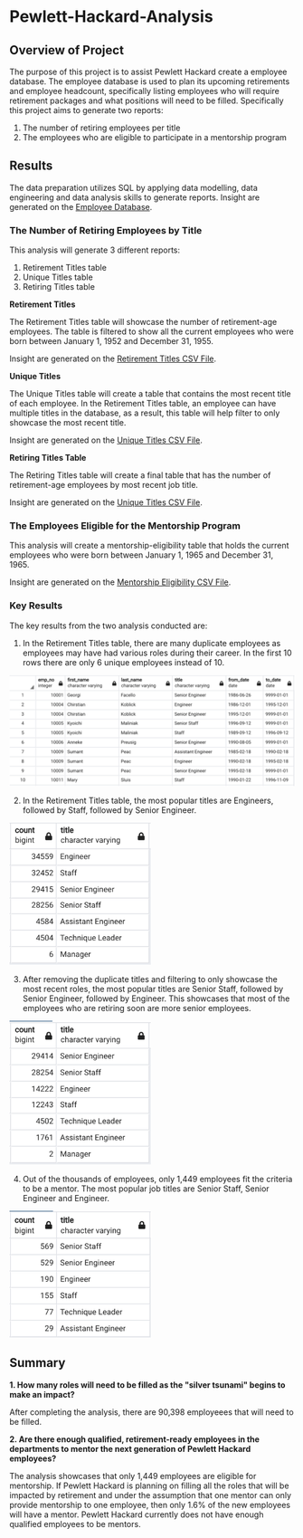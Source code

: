 # Pewlett-Hackard-Analysis

## Overview of Project

The purpose of this project is to assist Pewlett Hackard create a employee database. The employee database is used to plan its upcoming retirements and employee headcount, specifically listing employees who will require retirement packages and what positions will need to be filled. Specifically this project aims to generate two reports:

1. The number of retiring employees per title
2. The employees who are eligible to participate in a mentorship program

## Results

The data preparation utilizes SQL by applying data modelling, data engineering and data analysis skills to generate reports. Insight are generated on the <a href="../Queries/Employee_Database_challenge.sql">Employee Database</a>. 

### The Number of Retiring Employees by Title

This analysis will generate 3 different reports:

1. Retirement Titles table
2. Unique Titles table
3. Retiring Titles table

**Retirement Titles**

The Retirement Titles table will showcase the number of retirement-age employees. The table is filtered to show all the current employees who were born between January 1, 1952 and December 31, 1955. 

Insight are generated on the <a href="../Data/retirement_titles.csv">Retirement Titles CSV File</a>.

**Unique Titles**

The Unique Titles table will create a table that contains the most recent title of each employee. In the Retirement Titles table, an employee can have multiple titles in the database, as a result, this table will help filter to only showcase the most recent title. 

Insight are generated on the <a href="../Data/unique_titles.csv">Unique Titles CSV File</a>.

**Retiring Titles Table**

The Retiring Titles table will create a final table that has the number of retirement-age employees by most recent job title.

Insight are generated on the <a href="../Data/retiring_titles.csv">Unique Titles CSV File</a>.

### The Employees Eligible for the Mentorship Program

This analysis will create a mentorship-eligibility table that holds the current employees who were born between January 1, 1965 and December 31, 1965.

Insight are generated on the <a href="../Data/mentorship_eligibility.csv">Mentorship Eligibility CSV File</a>.

### Key Results ###

The key results from the two analysis conducted are: 

1. In the Retirement Titles table, there are many duplicate employees as employees may have had various roles during their career. In the first 10 rows there are only 6 unique employees instead of 10. 

<img src="Analysis/retirement_titles.png" width="700">

2. In the Retirement Titles table, the most popular titles are Engineers, followed by Staff, followed by Senior Engineer.

<img src="Analysis/retirement_titles_count.png" width="250">

3. After removing the duplicate titles and filtering to only showcase the most recent roles, the most popular titles are Senior Staff, followed by Senior Engineer, followed by Engineer. This showcases that most of the employees who are retiring soon are more senior employees. 

<img src="Analysis/retiring_titles.png" width="250">

4. Out of the thousands of employees, only 1,449 employees fit the criteria to be a mentor. The most popular job titles are Senior Staff, Senior Engineer and Engineer.

<img src="Analysis/mentorship_eligibilty.png" width="250">

## Summary

**1. How many roles will need to be filled as the "silver tsunami" begins to make an impact?**

After completing the analysis, there are 90,398 employeees that will need to be filled. 

**2. Are there enough qualified, retirement-ready employees in the departments to mentor the next generation of Pewlett Hackard employees?**

The analysis showcases that only 1,449 employees are eligible for mentorship. If Pewlett Hackard is planning on filling all the roles that will be impacted by retirement and under the assumption that one mentor can only provide mentorship to one employee, then only 1.6% of the new employees will have a mentor. Pewlett Hackard currently does not have enough qualified employees to be mentors. 